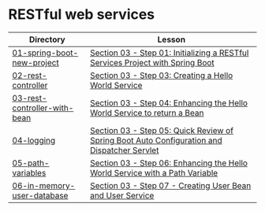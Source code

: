 # RESTful web services

| Directory                                                    | Lesson                                                                                                                                                                                          |
|--------------------------------------------------------------|-------------------------------------------------------------------------------------------------------------------------------------------------------------------------------------------------|
| [01-spring-boot-new-project](01-spring-boot-new-project)     | [Section 03 - Step 01: Initializing a RESTful Services Project with Spring Boot](https://www.udemy.com/microservices-with-spring-boot-and-spring-cloud/learn/v4/t/lecture/8005606)              |
| [02-rest-controller](02-rest-controller)                     | [Section 03 - Step 03: Creating a Hello World Service](https://www.udemy.com/microservices-with-spring-boot-and-spring-cloud/learn/v4/t/lecture/8005612)                                        |
| [03-rest-controller-with-bean](03-rest-controller-with-bean) | [Section 03 - Step 04: Enhancing the Hello World Service to return a Bean](https://www.udemy.com/microservices-with-spring-boot-and-spring-cloud/learn/v4/t/lecture/8005614)                    |
| [04-logging](04-logging)                                     | [Section 03 - Step 05: Quick Review of Spring Boot Auto Configuration and Dispatcher Servlet](https://www.udemy.com/microservices-with-spring-boot-and-spring-cloud/learn/v4/t/lecture/8005616) |
| [05-path-variables](05-path-variables)                       | [Section 03 - Step 06: Enhancing the Hello World Service with a Path Variable](https://www.udemy.com/microservices-with-spring-boot-and-spring-cloud/learn/v4/t/lecture/8005618)                |
| [06-in-memory-user-database](06-in-memory-user-database)     | [Section 03 - Step 07 - Creating User Bean and User Service](https://www.udemy.com/microservices-with-spring-boot-and-spring-cloud/learn/v4/t/lecture/8005620)                                  |